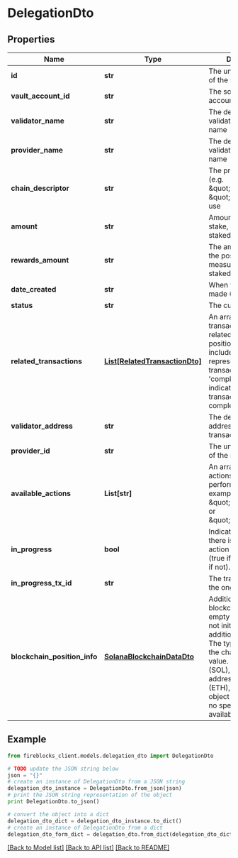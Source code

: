# DelegationDto


## Properties

Name | Type | Description | Notes
------------ | ------------- | ------------- | -------------
**id** | **str** | The unique identifier of the staking position | 
**vault_account_id** | **str** | The source vault account to stake from | 
**validator_name** | **str** | The destination validator address name | 
**provider_name** | **str** | The destination validator provider name | 
**chain_descriptor** | **str** | The protocol identifier (e.g. \&quot;ETH\&quot;/ \&quot;SOL\&quot;) to use | 
**amount** | **str** | Amount of tokens to stake, measured in the staked asset unit. | 
**rewards_amount** | **str** | The amount staked in the position, measured in the staked asset unit. | 
**date_created** | **str** | When was the request made (ISO Date). | 
**status** | **str** | The current status. | 
**related_transactions** | [**List[RelatedTransactionDto]**](RelatedTransactionDto.md) | An array of transaction objects related to this position. Each object includes a &#39;txId&#39; representing the transaction ID and a &#39;completed&#39; boolean indicating if the transaction was completed. | 
**validator_address** | **str** | The destination address of the staking transaction. | 
**provider_id** | **str** | The unique identifier of the staking provider | 
**available_actions** | **List[str]** | An array of available actions that can be performed. for example, actions like \&quot;unstake\&quot; or \&quot;withdraw\&quot;. | 
**in_progress** | **bool** | Indicates whether there is an ongoing action for this position (true if ongoing, false if not). | 
**in_progress_tx_id** | **str** | The transaction ID of the ongoing request | [optional] 
**blockchain_position_info** | [**SolanaBlockchainDataDto**](SolanaBlockchainDataDto.md) | Additional fields per blockchain - can be empty or missing if not initialized or no additional info exists. The type depends on the chainDescriptor value. For Solana (SOL), stake account address. For Ethereum (ETH), an empty object is returned as no specific data is available. | 

## Example

```python
from fireblocks_client.models.delegation_dto import DelegationDto

# TODO update the JSON string below
json = "{}"
# create an instance of DelegationDto from a JSON string
delegation_dto_instance = DelegationDto.from_json(json)
# print the JSON string representation of the object
print DelegationDto.to_json()

# convert the object into a dict
delegation_dto_dict = delegation_dto_instance.to_dict()
# create an instance of DelegationDto from a dict
delegation_dto_form_dict = delegation_dto.from_dict(delegation_dto_dict)
```
[[Back to Model list]](../README.md#documentation-for-models) [[Back to API list]](../README.md#documentation-for-api-endpoints) [[Back to README]](../README.md)


